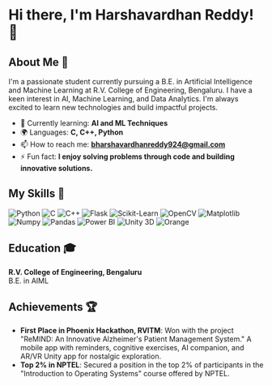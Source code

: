 
# Hi there, I'm Harshavardhan Reddy! 👋

## About Me 🚀

I'm a passionate student currently pursuing a B.E. in Artificial Intelligence and Machine Learning at R.V. College of Engineering, Bengaluru. I have a keen interest in AI, Machine Learning, and Data Analytics. I'm always excited to learn new technologies and build impactful projects.

- 🌱 Currently learning: **AI and ML Techniques**
- 🌍 Languages: **C, C++, Python**
- 📫 How to reach me: **bharshavardhanreddy924@gmail.com**
- ⚡ Fun fact: **I enjoy solving problems through code and building innovative solutions.**

## My Skills 🧠

![Python](https://img.shields.io/badge/Python-FFD43B?style=for-the-badge&logo=python&logoColor=blue)
![C](https://img.shields.io/badge/C-00599C?style=for-the-badge&logo=c&logoColor=white)
![C++](https://img.shields.io/badge/C%2B%2B-00599C?style=for-the-badge&logo=c%2B%2B&logoColor=white)
![Flask](https://img.shields.io/badge/Flask-000000?style=for-the-badge&logo=flask&logoColor=white)
![Scikit-Learn](https://img.shields.io/badge/scikit--learn-F7931E?style=for-the-badge&logo=scikit-learn&logoColor=white)
![OpenCV](https://img.shields.io/badge/OpenCV-5C3EE8?style=for-the-badge&logo=opencv&logoColor=white)
![Matplotlib](https://img.shields.io/badge/Matplotlib-000000?style=for-the-badge&logo=matplotlib&logoColor=white)
![Numpy](https://img.shields.io/badge/Numpy-777BB4?style=for-the-badge&logo=numpy&logoColor=white)
![Pandas](https://img.shields.io/badge/Pandas-2C2D72?style=for-the-badge&logo=pandas&logoColor=white)
![Power BI](https://img.shields.io/badge/Power%20BI-FFB81C?style=for-the-badge&logo=powerbi&logoColor=white)
![Unity 3D](https://img.shields.io/badge/Unity-000000?style=for-the-badge&logo=unity&logoColor=white)
![Orange](https://img.shields.io/badge/Orange-ED7F00?style=for-the-badge&logo=orange&logoColor=white)

## Education 🎓

**R.V. College of Engineering, Bengaluru**  
B.E. in AIML


## Achievements 🏆

- **First Place in Phoenix Hackathon, RVITM**: Won with the project "ReMIND: An Innovative Alzheimer's Patient Management System." A mobile app with reminders, cognitive exercises, AI companion, and AR/VR Unity app for nostalgic exploration.
- **Top 2% in NPTEL**: Secured a position in the top 2% of participants in the "Introduction to Operating Systems" course offered by NPTEL.
